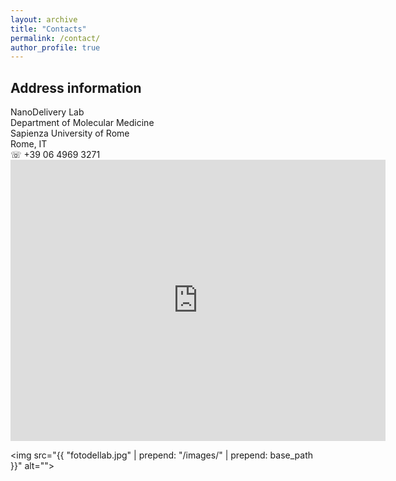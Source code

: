 ```yaml
---
layout: archive
title: "Contacts"
permalink: /contact/
author_profile: true
---
```


<h2> Address information </h2>
NanoDelivery Lab <br>
Department of Molecular Medicine <br>
Sapienza University of Rome <br>
Rome, IT <br>
&#9743; +39 06 4969 3271

<iframe width="600" height="450" frameborder="0" style="border:0"
src="https://www.google.com/maps/embed/v1/place?q=place_id:ChIJhwSGzJ1hLxMRIUQcq7n77fo&key=AIzaSyAYv_7bzzTELVx9RYjErOCzg-A2CcI8VMc" allowfullscreen></iframe> 

<img src="{{ "fotodellab.jpg" | prepend: "/images/" | prepend: base_path }}" alt="">
